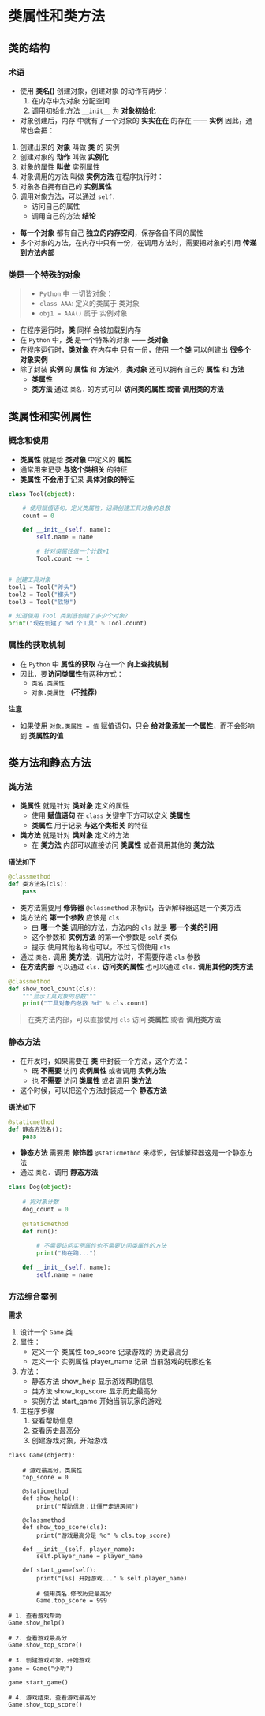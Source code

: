# 类属性和类方法
## 类的结构
### 术语
- 使用 **类名()** 创建对象，创建对象 的动作有两步： 
    1. 在内存中为对象 分配空间
    2. 调用初始化方法 `__init__` 为 **对象初始化**
- 对象创建后，内存 中就有了一个对象的 **实实在在** 的存在 —— **实例**
因此，通常也会把：
1. 创建出来的 **对象** 叫做 **类** 的 实例
2. 创建对象的 **动作** 叫做 **实例化**
3. 对象的属性 **叫做** 实例属性
4. 对象调用的方法 叫做 **实例方法**
在程序执行时：
1. 对象各自拥有自己的 **实例属性**
2. 调用对象方法，可以通过 `self.` 
    - 访问自己的属性
    - 调用自己的方法
**结论**
- **每一个对象** 都有自己 **独立的内存空间**，保存各自不同的属性
- 多个对象的方法，在内存中只有一份，在调用方法时，需要把对象的引用 **传递到方法内部**

### 类是一个特殊的对象
> - `Python` 中 一切皆对象：
> - `class AAA`: 定义的类属于 类对象
> - `obj1 = AAA()` 属于 实例对象

- 在程序运行时，**类** 同样 会被加载到内存
- 在 `Python` 中，**类** 是一个特殊的对象 —— **类对象**
- 在程序运行时，**类对象** 在内存中 只有一份，使用 **一个类** 可以创建出 **很多个对象实例**
- 除了封装 **实例** 的 **属性** 和 **方法**外，**类对象** 还可以拥有自己的 **属性** 和 **方法** 
    - **类属性**
    - **类方法**
通过 `类名.` 的方式可以 **访问类的属性 或者 调用类的方法**

## 类属性和实例属性
### 概念和使用
- **类属性** 就是给 **类对象** 中定义的 **属性**
- 通常用来记录 **与这个类相关** 的特征
- **类属性** **不会用于**记录 **具体对象的特征**
```python
class Tool(object):

    # 使用赋值语句，定义类属性，记录创建工具对象的总数
    count = 0

    def __init__(self, name):
        self.name = name

        # 针对类属性做一个计数+1
        Tool.count += 1


# 创建工具对象
tool1 = Tool("斧头")
tool2 = Tool("榔头")
tool3 = Tool("铁锹")

# 知道使用 Tool 类到底创建了多少个对象?
print("现在创建了 %d 个工具" % Tool.count)
```

### 属性的获取机制 
- 在 `Python` 中 **属性的获取** 存在一个 **向上查找机制**
- 因此，要**访问类属性**有两种方式： 
    - `类名.类属性`
    - `对象.类属性` **（不推荐）**

**注意**
- 如果使用 `对象.类属性 = 值` 赋值语句，只会 **给对象添加一个属性**，而不会影响到 **类属性的值**

## 类方法和静态方法
### 类方法
- **类属性** 就是针对 **类对象** 定义的属性 
    - 使用 **赋值语句** 在 `class` 关键字下方可以定义 **类属性**
    - **类属性** 用于记录 **与这个类相关** 的特征
- **类方法** 就是针对 **类对象** 定义的方法 
    - 在 **类方法** 内部可以直接访问 **类属性** 或者调用其他的 **类方法**

**语法如下**
```python
@classmethod
def 类方法名(cls):
    pass
```
- 类方法需要用 **修饰器** `@classmethod` 来标识，告诉解释器这是一个类方法
- 类方法的 **第一个参数** 应该是 `cls` 
    - 由 **哪一个类** 调用的方法，方法内的 `cls` 就是 **哪一个类的引用**
    - 这个参数和 **实例方法** 的第一个参数是 `self` 类似
    - 提示 使用其他名称也可以，不过习惯使用 `cls`
- 通过 `类名.` 调用 **类方法**，调用方法时，不需要传递 `cls` 参数
- **在方法内部** 
    可以通过 `cls.` **访问类的属性**
    也可以通过 `cls.` **调用其他的类方法**
```python
@classmethod
def show_tool_count(cls):
    """显示工具对象的总数"""
    print("工具对象的总数 %d" % cls.count)
```
> 在类方法内部，可以直接使用 `cls` 访问 **类属性** 或者 **调用类方法**

### 静态方法
- 在开发时，如果需要在 **类** 中封装一个方法，这个方法：
    - 既 **不需要** 访问 **实例属性** 或者调用 **实例方法**
    - 也 **不需要** 访问 **类属性** 或者调用 **类方法**
- 这个时候，可以把这个方法封装成一个 **静态方法**

**语法如下**
```python
@staticmethod
def 静态方法名():
    pass
```
- **静态方法** 需要用 **修饰器** `@staticmethod` 来标识，告诉解释器这是一个静态方法
- 通过 `类名. `调用 **静态方法**
```python
class Dog(object):
    
    # 狗对象计数
    dog_count = 0
    
    @staticmethod
    def run():
        
        # 不需要访问实例属性也不需要访问类属性的方法
        print("狗在跑...")

    def __init__(self, name):
        self.name = name
``` 

### 方法综合案例
**需求**
1. 设计一个 `Game` 类
2. 属性： 
    - 定义一个 类属性 top_score 记录游戏的 历史最高分
    - 定义一个 实例属性 player_name 记录 当前游戏的玩家姓名
3. 方法： 
    - 静态方法 show_help 显示游戏帮助信息
    - 类方法 show_top_score 显示历史最高分
    - 实例方法 start_game 开始当前玩家的游戏
4. 主程序步骤 
    1. 查看帮助信息
    2. 查看历史最高分
    3. 创建游戏对象，开始游戏
```
class Game(object):

    # 游戏最高分，类属性
    top_score = 0

    @staticmethod
    def show_help():
        print("帮助信息：让僵尸走进房间")
        
    @classmethod
    def show_top_score(cls):
        print("游戏最高分是 %d" % cls.top_score)

    def __init__(self, player_name):
        self.player_name = player_name

    def start_game(self):
        print("[%s] 开始游戏..." % self.player_name)
        
        # 使用类名.修改历史最高分
        Game.top_score = 999

# 1. 查看游戏帮助
Game.show_help()

# 2. 查看游戏最高分
Game.show_top_score()

# 3. 创建游戏对象，开始游戏
game = Game("小明")

game.start_game()

# 4. 游戏结束，查看游戏最高分
Game.show_top_score()
```

